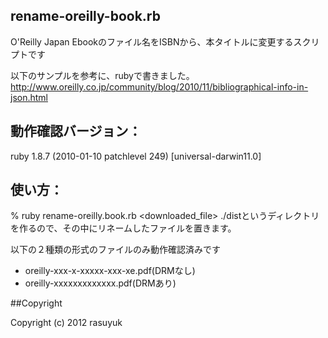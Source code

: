 ## rename-oreilly-book.rb

O'Reilly Japan Ebookのファイル名をISBNから、本タイトルに変更するスクリプトです

以下のサンプルを参考に、rubyで書きました。
http://www.oreilly.co.jp/community/blog/2010/11/bibliographical-info-in-json.html

## 動作確認バージョン：
 ruby 1.8.7 (2010-01-10 patchlevel 249) [universal-darwin11.0]

## 使い方：

 % ruby rename-oreilly.book.rb <downloaded_file>
 ./distというディレクトリを作るので、その中にリネームしたファイルを置きます。

以下の２種類の形式のファイルのみ動作確認済みです
 
* oreilly-xxx-x-xxxxx-xxx-xe.pdf(DRMなし)
* oreilly-xxxxxxxxxxxxx.pdf(DRMあり)

##Copyright

Copyright (c) 2012 rasuyuk